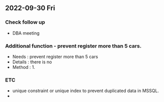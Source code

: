 ## 2022-09-30 Fri

### Check follow up
+ DBA meeting

### Additional function - prevent register more than 5 cars.
+ Needs : prevent register more than 5 cars
+ Details : there is no 
+ Method : 
  1. 

### ETC
+ unique constraint or unique index to prevent duplicated data in MSSQL.
+ 